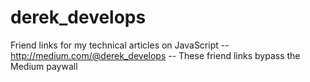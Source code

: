 # derek_develops
Friend links for my technical articles on JavaScript -- http://medium.com/@derek_develops -- These friend links bypass the Medium paywall
